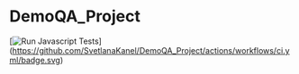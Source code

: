 ﻿# DemoQA_Project

[![Run Javascript Tests](https://github.com/SvetlanaKanel/DemoQA_Project/actions/workflows/ci.yml/badge.svg)]
(https://github.com/SvetlanaKanel/DemoQA_Project/actions/workflows/ci.yml/badge.svg)
